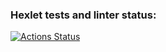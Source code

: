 ### Hexlet tests and linter status:
[![Actions Status](https://github.com/JulyNozuu/qa-auto-engineer-javascript-project-90/actions/workflows/hexlet-check.yml/badge.svg)](https://github.com/JulyNozuu/qa-auto-engineer-javascript-project-90/actions)